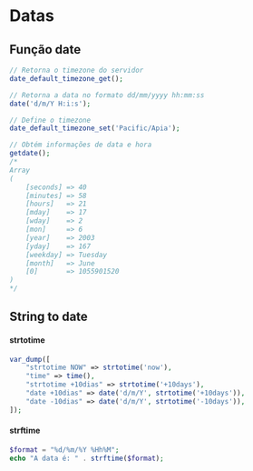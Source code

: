 # Datas
## Função date
```php
// Retorna o timezone do servidor
date_default_timezone_get();

// Retorna a data no formato dd/mm/yyyy hh:mm:ss
date('d/m/Y H:i:s');

// Define o timezone
date_default_timezone_set('Pacific/Apia');

// Obtém informações de data e hora
getdate();
/*
Array
(
    [seconds] => 40
    [minutes] => 58
    [hours]   => 21
    [mday]    => 17
    [wday]    => 2
    [mon]     => 6
    [year]    => 2003
    [yday]    => 167
    [weekday] => Tuesday
    [month]   => June
    [0]       => 1055901520
)
*/
```

## String to date
#### strtotime
```php
var_dump([
	"strtotime NOW" => strtotime('now'),
	"time" => time(),
	"strtotime +10dias" => strtotime('+10days'),
	"date +10dias" => date('d/m/Y', strtotime('+10days')),
	"date -10dias" => date('d/m/Y', strtotime('-10days')),
]);
```

#### strftime
```php
$format = "%d/%m/%Y %Hh%M";
echo "A data é: " . strftime($format);
```
<!--stackedit_data:
eyJoaXN0b3J5IjpbMTU5MDczNDE5NF19
-->
